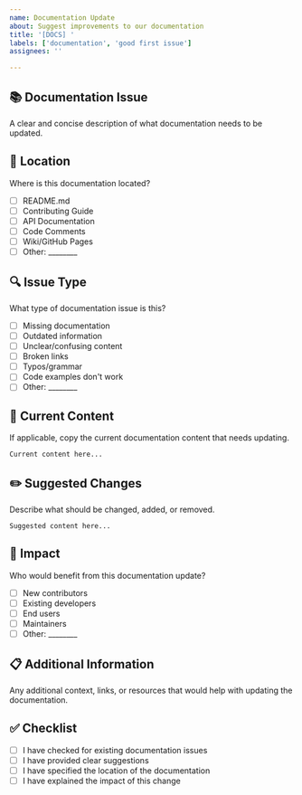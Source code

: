 ```yaml
---
name: Documentation Update
about: Suggest improvements to our documentation
title: '[DOCS] '
labels: ['documentation', 'good first issue']
assignees: ''

---
```


## 📚 Documentation Issue

A clear and concise description of what documentation needs to be updated.

## 📍 Location

Where is this documentation located?

- [ ] README.md
- [ ] Contributing Guide
- [ ] API Documentation
- [ ] Code Comments
- [ ] Wiki/GitHub Pages
- [ ] Other: ________

## 🔍 Issue Type

What type of documentation issue is this?

- [ ] Missing documentation
- [ ] Outdated information
- [ ] Unclear/confusing content
- [ ] Broken links
- [ ] Typos/grammar
- [ ] Code examples don't work
- [ ] Other: ________

## 📝 Current Content

If applicable, copy the current documentation content that needs updating.

```
Current content here...
```

## ✏️ Suggested Changes

Describe what should be changed, added, or removed.

```
Suggested content here...
```

## 🎯 Impact

Who would benefit from this documentation update?

- [ ] New contributors
- [ ] Existing developers
- [ ] End users
- [ ] Maintainers
- [ ] Other: ________

## 📋 Additional Information

Any additional context, links, or resources that would help with updating the documentation.

## ✅ Checklist

- [ ] I have checked for existing documentation issues
- [ ] I have provided clear suggestions
- [ ] I have specified the location of the documentation
- [ ] I have explained the impact of this change
